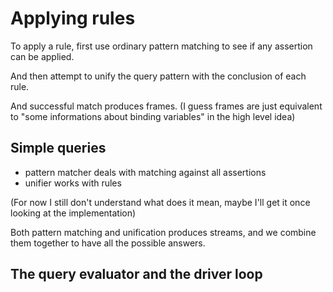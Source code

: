 # Applying rules

To apply a rule, first use ordinary pattern matching
to see if any assertion can be applied.

And then attempt to unify the query pattern with the conclusion
of each rule.

And successful match produces frames.
(I guess frames are just equivalent to "some informations about binding variables"
in the high level idea)

## Simple queries

* pattern matcher deals with matching against all assertions
* unifier works with rules

(For now I still don't understand what does it mean,
maybe I'll get it once looking at the implementation)

Both pattern matching and unification produces streams,
and we combine them together to have all the possible answers.

## The query evaluator and the driver loop
